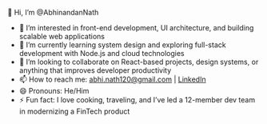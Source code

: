 👋 Hi, I’m @AbhinandanNath  
- 👀 I’m interested in front-end development, UI architecture, and building scalable web applications  
- 🌱 I’m currently learning system design and exploring full-stack development with Node.js and cloud technologies  
- 💞️ I’m looking to collaborate on React-based projects, design systems, or anything that improves developer productivity  
- 📫 How to reach me: abhi.nath120@gmail.com | [LinkedIn](https://www.linkedin.com/in/abhinandan-nath-92b9ba185)  
- 😄 Pronouns: He/Him  
- ⚡ Fun fact: I love cooking, traveling, and I’ve led a 12-member dev team in modernizing a FinTech product  


<!---
AbhinandanNath/AbhinandanNath is a ✨ special ✨ repository because its `README.md` (this file) appears on your GitHub profile.
You can click the Preview link to take a look at your changes.
--->
